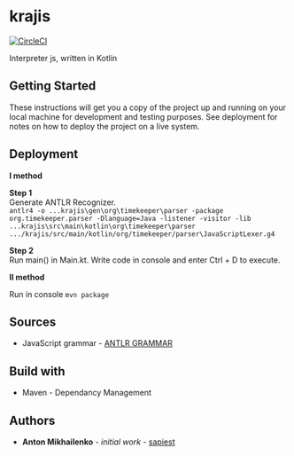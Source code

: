 # krajis

[![CircleCI](https://circleci.com/gh/sapiest/krajis/tree/master.svg?style=svg)](https://circleci.com/gh/sapiest/krajis/tree/master)

Interpreter js, written in Kotlin

## Getting Started
These instructions will get you a copy of the project up and running on your local machine for development and testing purposes. See deployment for notes on how to deploy the project on a live system.

## Deployment

**I method**

**Step 1**\
Generate ANTLR Recognizer.  
`antlr4 -o ...krajis\gen\org\timekeeper\parser -package org.timekeeper.parser -Dlanguage=Java -listener -visitor -lib ...krajis\src\main\kotlin\org\timekeeper\parser .../krajis/src/main/kotlin/org/timekeeper/parser\JavaScriptLexer.g4` 

**Step 2**\
Run main() in Main.kt. Write code in console and enter Ctrl + D to execute.

**II method**

Run in console `mvn package`

## Sources
* JavaScript grammar - [ANTLR GRAMMAR](https://github.com/antlr/grammars-v4/tree/master/javascript/javascript)

## Build with 
* Maven - Dependancy Management


## Authors
* **Anton Mikhailenko** - *initial work* - [sapiest](https://github.com/sapiest)
